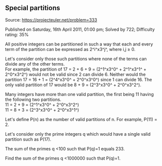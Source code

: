 Special partitions
------------------

Source: https://projecteuler.net/problem=333

Published on Saturday, 16th April 2011, 01:00 pm; Solved by 722;
Difficulty rating: 35%

All positive integers can be partitioned in such a way that each and
every term of the partition can be expressed as 2^i^x3^j^, where i,j ≥
0.

Let's consider only those such partitions where none of the terms can
divide any of the other terms.\
For example, the partition of 17 = 2 + 6 + 9 = (2^1^x3^0^ + 2^1^x3^1^ +
2^0^x3^2^) would not be valid since 2 can divide 6. Neither would the
partition 17 = 16 + 1 = (2^4^x3^0^ + 2^0^x3^0^) since 1 can divide 16.
The only valid partition of 17 would be 8 + 9 = (2^3^x3^0^ + 2^0^x3^2^).

Many integers have more than one valid partition, the first being 11
having the following two partitions.\
11 = 2 + 9 = (2^1^x3^0^ + 2^0^x3^2^)\
11 = 8 + 3 = (2^3^x3^0^ + 2^0^x3^1^)

Let's define P(n) as the number of valid partitions of n. For example,
P(11) = 2.

Let's consider only the prime integers q which would have a single valid
partition such as P(17).

The sum of the primes q \<100 such that P(q)=1 equals 233.

Find the sum of the primes q \<1000000 such that P(q)=1.

